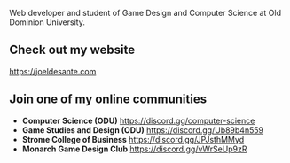 Web developer and student of Game Design and Computer Science at Old Dominion University.

## Check out my website
https://joeldesante.com

## Join one of my online communities
- **Computer Science (ODU)** https://discord.gg/computer-science
- **Game Studies and Design (ODU)** https://discord.gg/Ub89b4n559
- **Strome College of Business** https://discord.gg/JPJsthMMyd
- **Monarch Game Design Club** https://discord.gg/vWrSeUp9zR
